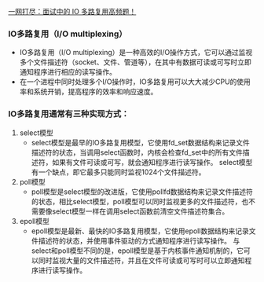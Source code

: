 [一网打尽：面试中的 IO 多路复用高频题！](https://mp.weixin.qq.com/s/iVfLZJ89UMtu3Z5IgpoCoQ)

### IO多路复用（I/O multiplexing）

- IO多路复用（I/O multiplexing）是一种高效的I/O操作方式，它可以通过监视多个文件描述符（socket、文件、管道等），在其中有数据可读或可写时立即通知程序进行相应的读写操作。
- 在一个进程中同时处理多个I/O操作时，IO多路复用可以大大减少CPU的使用率和系统开销，提高程序的效率和响应速度。

### IO多路复用通常有三种实现方式：

1. select模型
    - select模型是最早的IO多路复用模型，它使用fd_set数据结构来记录文件描述符的状态，当调用select函数时，内核会检查fd_set中的所有文件描述符，如果有文件可读或可写，就会通知程序进行读写操作。
      select模型有一个缺点，即它最多只能同时监视1024个文件描述符。
2. poll模型
    - poll模型是select模型的改进版，它使用pollfd数据结构来记录文件描述符的状态，相比select模型，poll模型可以同时监视更多的文件描述符，也不需要像select模型一样在调用select函数前清空文件描述符集合。
3. epoll模型
    - epoll模型是最新、最快的IO多路复用模型，它使用epoll数据结构来记录文件描述符的状态，并使用事件驱动的方式通知程序进行读写操作。
      与select和poll模型不同的是，epoll模型是基于内核事件通知机制的，它可以同时监视大量的文件描述符，并且在文件可读或可写时可以立即通知程序进行读写操作。

